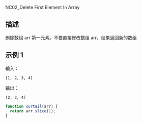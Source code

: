 NC02_Delete First Element In Array

## 描述

删除数组 arr 第一元素。不要直接修改数组 arr，结果返回新的数组

## 示例 1

输入：

```
[1, 2, 3, 4]
```

输出：

```
[2, 3, 4]
```

```js
function curtail(arr) {
  return arr.slice(1);
}
```
